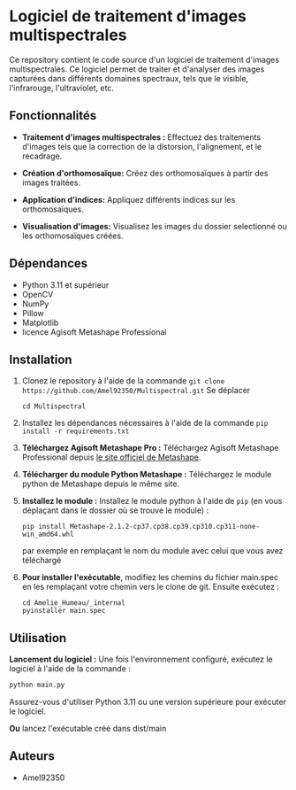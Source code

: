 # Logiciel de traitement d'images multispectrales

Ce repository contient le code source d'un logiciel de traitement d'images multispectrales. Ce logiciel permet de traiter et d'analyser des images capturées dans différents domaines spectraux, tels que le visible, l'infrarouge, l'ultraviolet, etc.

## Fonctionnalités

- **Traitement d'images multispectrales :** Effectuez des traitements d'images tels que la correction de la distorsion, l'alignement, et le recadrage.

- **Création d'orthomosaïque:** Créez des orthomosaïques à partir des images traitées.

- **Application d'indices:** Appliquez différents indices sur les orthomosaïques.

- **Visualisation d'images:** Visualisez les images du dossier selectionné ou les orthomosaïques créées.
  
## Dépendances

* Python 3.11 et supérieur
* OpenCV
* NumPy
* Pillow
* Matplotlib
* licence Agisoft Metashape Professional

## Installation

1. Clonez le repository à l'aide de la commande `git clone https://github.com/Amel92350/Multispectral.git`
   Se déplacer
   ```batch
   cd Multispectral
   ```
   
2. Installez les dépendances nécessaires à l'aide de la commande `pip install -r requirements.txt`
  
3. **Téléchargez Agisoft Metashape Pro :**  Téléchargez Agisoft Metashape Professional depuis [le site officiel de Metashape](https://www.agisoft.com/downloads/installer/).
  
4. **Télécharger du module Python Metashape :** Téléchargez le module python de Metashape depuis le même site.
  
5. **Installez le module :** Installez le module python à l'aide de `pip` (en vous déplaçant dans le dossier où se trouve le module) : 
     ```batch
     pip install Metashape-2.1.2-cp37.cp38.cp39.cp310.cp311-none-win_amd64.whl
     ```
     par exemple en remplaçant le nom du module avec celui que vous avez téléchargé
   
6. **Pour installer l'exécutable**, modifiez les chemins du fichier main.spec en les remplaçant votre chemin vers le clone de git.
   Ensuite exécutez :
   ```batch
   cd Amelie_Humeau/_internal
   pyinstaller main.spec
   ```
  
## Utilisation
  
**Lancement du logiciel :** Une fois l'environnement configuré, exécutez le logiciel à l'aide de la commande :

   ```bash
   python main.py
   ```
Assurez-vous d'utiliser Python 3.11 ou une version supérieure pour exécuter le logiciel.

**Ou** lancez l'exécutable créé dans dist/main


## Auteurs

* Amel92350
